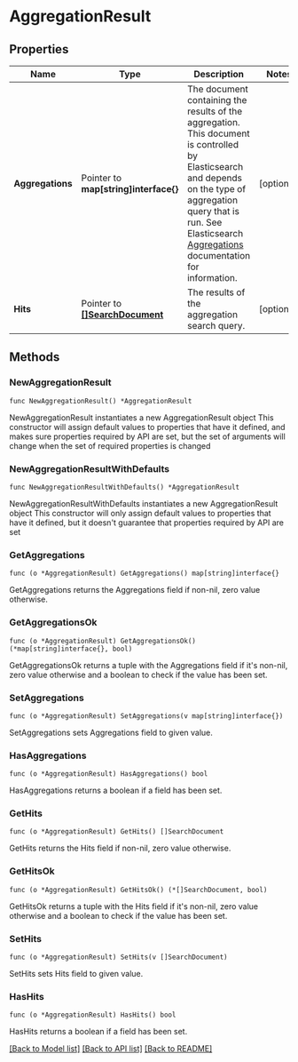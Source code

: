 # AggregationResult

## Properties

Name | Type | Description | Notes
------------ | ------------- | ------------- | -------------
**Aggregations** | Pointer to **map[string]interface{}** | The document containing the results of the aggregation. This document is controlled by Elasticsearch and depends on the type of aggregation query that is run.  See Elasticsearch [Aggregations](https://www.elastic.co/guide/en/elasticsearch/reference/5.2/search-aggregations.html) documentation for information.  | [optional] 
**Hits** | Pointer to [**[]SearchDocument**](SearchDocument.md) | The results of the aggregation search query.  | [optional] 

## Methods

### NewAggregationResult

`func NewAggregationResult() *AggregationResult`

NewAggregationResult instantiates a new AggregationResult object
This constructor will assign default values to properties that have it defined,
and makes sure properties required by API are set, but the set of arguments
will change when the set of required properties is changed

### NewAggregationResultWithDefaults

`func NewAggregationResultWithDefaults() *AggregationResult`

NewAggregationResultWithDefaults instantiates a new AggregationResult object
This constructor will only assign default values to properties that have it defined,
but it doesn't guarantee that properties required by API are set

### GetAggregations

`func (o *AggregationResult) GetAggregations() map[string]interface{}`

GetAggregations returns the Aggregations field if non-nil, zero value otherwise.

### GetAggregationsOk

`func (o *AggregationResult) GetAggregationsOk() (*map[string]interface{}, bool)`

GetAggregationsOk returns a tuple with the Aggregations field if it's non-nil, zero value otherwise
and a boolean to check if the value has been set.

### SetAggregations

`func (o *AggregationResult) SetAggregations(v map[string]interface{})`

SetAggregations sets Aggregations field to given value.

### HasAggregations

`func (o *AggregationResult) HasAggregations() bool`

HasAggregations returns a boolean if a field has been set.

### GetHits

`func (o *AggregationResult) GetHits() []SearchDocument`

GetHits returns the Hits field if non-nil, zero value otherwise.

### GetHitsOk

`func (o *AggregationResult) GetHitsOk() (*[]SearchDocument, bool)`

GetHitsOk returns a tuple with the Hits field if it's non-nil, zero value otherwise
and a boolean to check if the value has been set.

### SetHits

`func (o *AggregationResult) SetHits(v []SearchDocument)`

SetHits sets Hits field to given value.

### HasHits

`func (o *AggregationResult) HasHits() bool`

HasHits returns a boolean if a field has been set.


[[Back to Model list]](../README.md#documentation-for-models) [[Back to API list]](../README.md#documentation-for-api-endpoints) [[Back to README]](../README.md)


